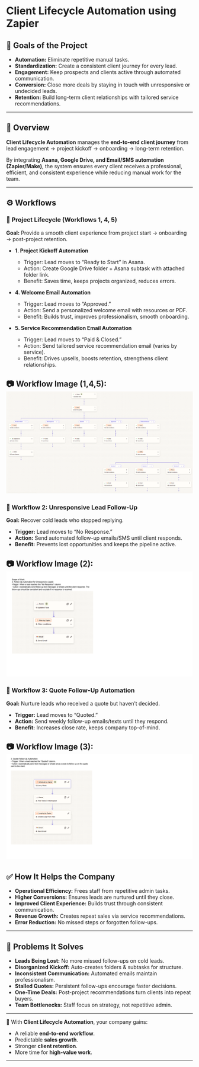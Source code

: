

# Client Lifecycle Automation using Zapier

## 🎯 Goals of the Project

* **Automation:** Eliminate repetitive manual tasks.
* **Standardization:** Create a consistent client journey for every lead.
* **Engagement:** Keep prospects and clients active through automated communication.
* **Conversion:** Close more deals by staying in touch with unresponsive or undecided leads.
* **Retention:** Build long-term client relationships with tailored service recommendations.

---

## 📌 Overview

**Client Lifecycle Automation** manages the **end-to-end client journey** from lead engagement → project kickoff → onboarding → long-term retention.

By integrating **Asana, Google Drive, and Email/SMS automation (Zapier/Make)**, the system ensures every client receives a professional, efficient, and consistent experience while reducing manual work for the team.

---

## ⚙️ Workflows

### 🔹 **Project Lifecycle (Workflows 1, 4, 5)**

**Goal:** Provide a smooth client experience from project start → onboarding → post-project retention.

* **1. Project Kickoff Automation**

  * Trigger: Lead moves to “Ready to Start” in Asana.
  * Action: Create Google Drive folder + Asana subtask with attached folder link.
  * Benefit: Saves time, keeps projects organized, reduces errors.

* **4. Welcome Email Automation**

  * Trigger: Lead moves to “Approved.”
  * Action: Send a personalized welcome email with resources or PDF.
  * Benefit: Builds trust, improves professionalism, smooth onboarding.

* **5. Service Recommendation Email Automation**

  * Trigger: Lead moves to “Paid & Closed.”
  * Action: Send tailored service recommendation email (varies by service).
  * Benefit: Drives upsells, boosts retention, strengthens client relationships.

📷 **Workflow Image (1,4,5):**
![Project Lifecycle Automation (1,4,5)](assets/zapier-project-1-4-5.png.png)
---

### 🔹 **Workflow 2: Unresponsive Lead Follow-Up**

**Goal:** Recover cold leads who stopped replying.

* **Trigger:** Lead moves to “No Response.”
* **Action:** Send automated follow-up emails/SMS until client responds.
* **Benefit:** Prevents lost opportunities and keeps the pipeline active.

📷 **Workflow Image (2):**
![Unresponsive Lead Follow-Up](assets/workflow-2-unresponsive-lead.png.png)
---

### 🔹 **Workflow 3: Quote Follow-Up Automation**

**Goal:** Nurture leads who received a quote but haven’t decided.

* **Trigger:** Lead moves to “Quoted.”
* **Action:** Send weekly follow-up emails/texts until they respond.
* **Benefit:** Increases close rate, keeps company top-of-mind.

📷 **Workflow Image (3):**
![Quote Follow-Up Automation](assets/workflow-3-quote-follow-up.png.png)
---

## ✅ How It Helps the Company

* **Operational Efficiency:** Frees staff from repetitive admin tasks.
* **Higher Conversions:** Ensures leads are nurtured until they close.
* **Improved Client Experience:** Builds trust through consistent communication.
* **Revenue Growth:** Creates repeat sales via service recommendations.
* **Error Reduction:** No missed steps or forgotten follow-ups.

---

## 🔧 Problems It Solves

* **Leads Being Lost:** No more missed follow-ups on cold leads.
* **Disorganized Kickoff:** Auto-creates folders & subtasks for structure.
* **Inconsistent Communication:** Automated emails maintain professionalism.
* **Stalled Quotes:** Persistent follow-ups encourage faster decisions.
* **One-Time Deals:** Post-project recommendations turn clients into repeat buyers.
* **Team Bottlenecks:** Staff focus on strategy, not repetitive admin.

---

🚀 With **Client Lifecycle Automation**, your company gains:

* A reliable **end-to-end workflow**.
* Predictable **sales growth**.
* Stronger **client retention**.
* More time for **high-value work**.

---


